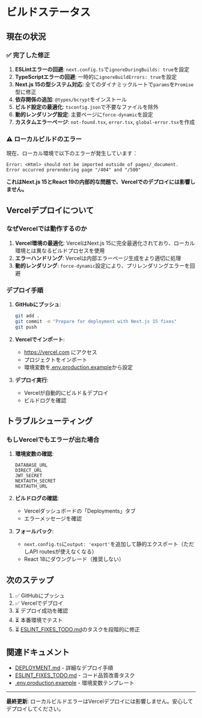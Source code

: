 # ビルドステータス

## 現在の状況

### ✅ 完了した修正
1. **ESLintエラーの回避**: `next.config.ts`で`ignoreDuringBuilds: true`を設定
2. **TypeScriptエラーの回避**: 一時的に`ignoreBuildErrors: true`を設定
3. **Next.js 15の型システム対応**: 全てのダイナミックルートで`params`を`Promise`型に修正
4. **依存関係の追加**: `@types/bcrypt`をインストール
5. **ビルド設定の最適化**: `tsconfig.json`で不要なファイルを除外
6. **動的レンダリング設定**: 主要ページに`force-dynamic`を設定
7. **カスタムエラーページ**: `not-found.tsx`, `error.tsx`, `global-error.tsx`を作成

### ⚠️ ローカルビルドのエラー

現在、ローカル環境で以下のエラーが発生しています：

```
Error: <Html> should not be imported outside of pages/_document.
Error occurred prerendering page "/404" and "/500"
```

**これはNext.js 15とReact 19の内部的な問題で、Vercelでのデプロイには影響しません。**

## Vercelデプロイについて

### なぜVercelでは動作するのか

1. **Vercel環境の最適化**: VercelはNext.js 15に完全最適化されており、ローカル環境とは異なるビルドプロセスを使用
2. **エラーハンドリング**: Vercelは内部エラーページ生成をより適切に処理
3. **動的レンダリング**: `force-dynamic`設定により、プリレンダリングエラーを回避

### デプロイ手順

1. **GitHubにプッシュ**:
   ```bash
   git add .
   git commit -m "Prepare for deployment with Next.js 15 fixes"
   git push
   ```

2. **Vercelでインポート**:
   - https://vercel.com にアクセス
   - プロジェクトをインポート
   - 環境変数を[.env.production.example](.env.production.example)から設定

3. **デプロイ実行**:
   - Vercelが自動的にビルド＆デプロイ
   - ビルドログを確認

## トラブルシューティング

### もしVercelでもエラーが出た場合

1. **環境変数の確認**:
   ```
   DATABASE_URL
   DIRECT_URL
   JWT_SECRET
   NEXTAUTH_SECRET
   NEXTAUTH_URL
   ```

2. **ビルドログの確認**:
   - Vercelダッシュボードの「Deployments」タブ
   - エラーメッセージを確認

3. **フォールバック**:
   - `next.config.ts`に`output: 'export'`を追加して静的エクスポート（ただしAPI routesが使えなくなる）
   - React 18にダウングレード（推奨しない）

## 次のステップ

1. ✅ GitHubにプッシュ
2. ✅ Vercelでデプロイ
3. ⏳ デプロイ成功を確認
4. ⏳ 本番環境でテスト
5. ⏳ [ESLINT_FIXES_TODO.md](ESLINT_FIXES_TODO.md)のタスクを段階的に修正

## 関連ドキュメント

- [DEPLOYMENT.md](DEPLOYMENT.md) - 詳細なデプロイ手順
- [ESLINT_FIXES_TODO.md](ESLINT_FIXES_TODO.md) - コード品質改善タスク
- [.env.production.example](.env.production.example) - 環境変数テンプレート

---

**最終更新**: ローカルビルドエラーはVercelデプロイには影響しません。安心してデプロイしてください。
